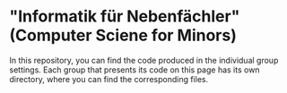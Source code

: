 # "Informatik für Nebenfächler" (Computer Sciene for Minors)

In this repository, you can find the code produced in the individual group settings. Each group that presents its code on this page has its own directory, where you can find the corresponding files.
